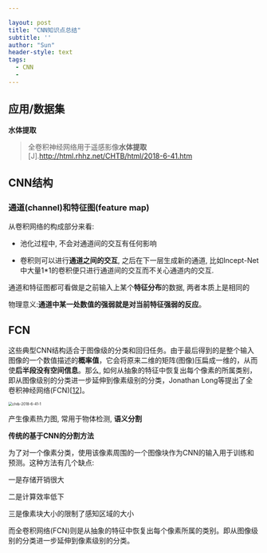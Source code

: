 ```yaml
---

layout: post
title: "CNN知识点总结"
subtitle: ''
author: "Sun"
header-style: text
tags:
  - CNN
  - 
---
```


## 应用/数据集

**水体提取**

> 全卷积神经网络用于遥感影像**水体提取**[J].http://html.rhhz.net/CHTB/html/2018-6-41.htm

## CNN结构

### 通道(channel)和特征图(feature map)

从卷积网络的构成部分来看: 

* 池化过程中, 不会对通道间的交互有任何影响

* 卷积则可以进行**通道之间的交互**, 之后在下一层生成新的通道, 比如Incept-Net中大量1*1的卷积便只进行通道间的交互而不关心通道内的交互.

通道和特征图都可看做是之前输入上某个**特征分布**的数据, 两者本质上是相同的

物理意义:**通道中某一处数值的强弱就是对当前特征强弱的反应**。

## FCN

这些典型CNN结构适合于图像级的分类和回归任务。由于最后得到的是整个输入图像的一个数值描述的**概率值**，它会将原来二维的矩阵(图像)压扁成一维的，从而使**后半段没有空间信息**。那么, 如何从抽象的特征中恢复出每个像素的所属类别，即从图像级别的分类进一步延伸到像素级别的分类，Jonathan Long等提出了全卷积神经网络(FCN)[[12](http://html.rhhz.net/CHTB/html/2018-6-41.htm#b12)]。

<img src="http://html.rhhz.net/CHTB/html/PIC/chtb-2018-6-41-1.jpg" alt="chtb-2018-6-41-1" style="zoom:50%;" />

产生像素热力图, 常用于物体检测, **语义分割**

**传统的基于CNN的分割方法**

为了对一个像素分类，使用该像素周围的一个图像块作为CNN的输入用于训练和预测。这种方法有几个缺点:

一是存储开销很大

二是计算效率低下

三是像素块大小的限制了感知区域的大小

而全卷积网络(FCN)则是从抽象的特征中恢复出每个像素所属的类别。即从图像级别的分类进一步延伸到像素级别的分类。

